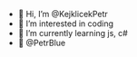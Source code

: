 - 👋 Hi, I’m @KejklicekPetr
- 👀 I’m interested in coding
- 🌱 I’m currently learning js, c#
- 💞️ @PetrBlue

<!---
KejklicekPetr/KejklicekPetr is a ✨ special ✨ repository because its `README.md` (this file) appears on your GitHub profile.
You can click the Preview link to take a look at your changes.
--->

